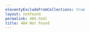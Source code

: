 ```yaml
---
eleventyExcludeFromCollections: true
layout: notFound
permalink: 404.html
title: 404 Not Found
---
```

